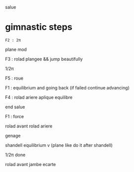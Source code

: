 
salue
# gimnastic steps
~~~
F2 : 2π
~~~
 plane mod

 F3 : rolad plangee && jump beautifully

 1/2π

 F5 : roue


 F1 : equilibrium and going back (if failed continue advancing)


 F4 : rolad ariere aplique equilibre

 end salue

F1 : force

rolad avant
rolad ariere

genage

shandell
equilibrium v (plane like do it after shandell)

1/2π
done 



rolad avant jambe ecarte




